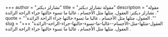 +++
author = "تشارلز ديكتر"
title = "مقولة تشارلز ديكتر"
description = "مقولة تشارلز ديكتر: العقول، مثلها مثل الأجسام ، غالبا ما تسوء حالتها جراء الراحة الزائدة ."
quote = '''العقول، مثلها مثل الأجسام ، غالبا ما تسوء حالتها جراء الراحة الزائدة .'''
slug = "العقول-مثلها-مثل-الأجسام--غالبا-ما-تسوء-حالتها-جراء-الراحة-الزائدة"
+++
العقول، مثلها مثل الأجسام ، غالبا ما تسوء حالتها جراء الراحة الزائدة .
